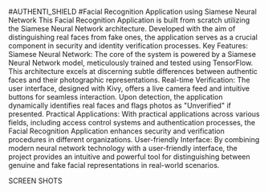 #AUTHENTI_SHIELD
#Facial Recognition Application using Siamese Neural Network
This Facial Recognition Application is built from scratch utilizing the Siamese Neural Network architecture. Developed with the aim of distinguishing real faces from fake ones, the application serves as a crucial component in security and identity verification processes. Key Features: Siamese Neural Network: The core of the system is powered by a Siamese Neural Network model, meticulously trained and tested using TensorFlow. This architecture excels at discerning subtle differences between authentic faces and their photographic representations. Real-time Verification: The user interface, designed with Kivy, offers a live camera feed and intuitive buttons for seamless interaction. Upon detection, the application dynamically identifies real faces and flags photos as "Unverified" if presented. Practical Applications: With practical applications across various fields, including access control systems and authentication processes, the Facial Recognition Application enhances security and verification procedures in different organizations. User-friendly Interface: By combining modern neural network technology with a user-friendly interface, the project provides an intuitive and powerful tool for distinguishing between genuine and fake facial representations in real-world scenarios.

SCREEN SHOTS
